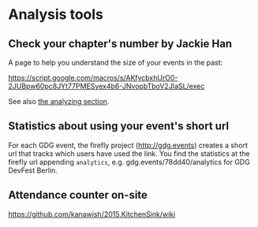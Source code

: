 # Analysis tools
## Check your chapter's number by Jackie Han
A page to help you understand the size of your events in the past:

https://script.google.com/macros/s/AKfycbxhUrO0-2JUBpw60pc8JYt77PMESyex4b6-JNvopbTboV2JIaSL/exec

See also [the analyzing section](/what_is_a_gdg/analyzing.html).

## Statistics about using your event's short url
For each GDG event, the firefly project (http://gdg.events) creates a short url that tracks which users have used the link. You find the statistics at the firefly url appending `analytics`, e.g. gdg.events/78dd40/analytics for GDG DevFest Berlin.

## Attendance counter on-site
https://github.com/kanawish/2015.KitchenSink/wiki


